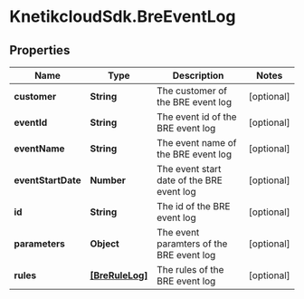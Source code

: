# KnetikcloudSdk.BreEventLog

## Properties
Name | Type | Description | Notes
------------ | ------------- | ------------- | -------------
**customer** | **String** | The customer of the BRE event log | [optional] 
**eventId** | **String** | The event id of the BRE event log | [optional] 
**eventName** | **String** | The event name of the BRE event log | [optional] 
**eventStartDate** | **Number** | The event start date of the BRE event log | [optional] 
**id** | **String** | The id of the BRE event log | [optional] 
**parameters** | **Object** | The event paramters of the BRE event log | [optional] 
**rules** | [**[BreRuleLog]**](BreRuleLog.md) | The rules of the BRE event log | [optional] 


